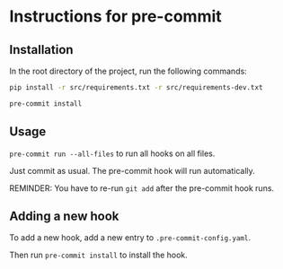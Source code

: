 # Instructions for pre-commit


## Installation
In the root directory of the project, run the following commands:
```bash
pip install -r src/requirements.txt -r src/requirements-dev.txt 

pre-commit install
```


## Usage
`pre-commit run --all-files` to run all hooks on all files.

Just commit as usual. The pre-commit hook will run automatically.

REMINDER: You have to re-run `git add` after the pre-commit hook runs. 

## Adding a new hook
To add a new hook, add a new entry to `.pre-commit-config.yaml`.

Then run `pre-commit install` to install the hook.

